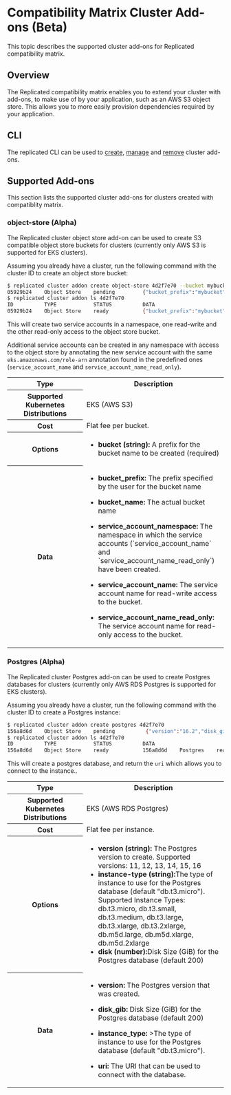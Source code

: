 # Compatibility Matrix Cluster Add-ons (Beta)

This topic describes the supported cluster add-ons for Replicated compatibility matrix.

## Overview

The Replicated compatibility matrix enables you to extend your cluster with add-ons, to make use of by your application, such as an AWS S3 object store.
This allows you to more easily provision dependencies required by your application.

## CLI

The replicated CLI can be used to [create](/reference/replicated-cli-cluster-addon-create), [manage](/reference/replicated-cli-cluster-addon-ls) and [remove](/reference/replicated-cli-cluster-addon-rm) cluster add-ons.

## Supported Add-ons

This section lists the supported cluster add-ons for clusters created with compatiblity matrix.

### object-store (Alpha)

The Replicated cluster object store add-on can be used to create S3 compatible object store buckets for clusters (currently only AWS S3 is supported for EKS clusters).

Assuming you already have a cluster, run the following command with the cluster ID to create an object store bucket:

```bash
$ replicated cluster addon create object-store 4d2f7e70 --bucket mybucket
05929b24    Object Store    pending         {"bucket_prefix":"mybucket"}
$ replicated cluster addon ls 4d2f7e70
ID          TYPE            STATUS          DATA
05929b24    Object Store    ready           {"bucket_prefix":"mybucket","bucket_name":"mybucket-05929b24-cmx","service_account_namespace":"cmx","service_account_name":"mybucket-05929b24-cmx","service_account_name_read_only":"mybucket-05929b24-cmx-ro"}
```

This will create two service accounts in a namespace, one read-write and the other read-only access to the object store bucket.

Additional service accounts can be created in any namespace with access to the object store by annotating the new service account with the same `eks.amazonaws.com/role-arn` annotation found in the predefined ones (`service_account_name` and `service_account_name_read_only`).

<table>
  <tr>
    <th width="35%">Type</th>
    <th width="65%">Description</th>
  </tr>
  <tr>
    <th>Supported Kubernetes Distributions</th>
    <td>EKS (AWS S3)</td>
  </tr>
  <tr>
    <th>Cost</th>
    <td>Flat fee per bucket.</td>
  </tr>
  <tr>
    <th>Options</th>
    <td>
      <ul>
        <li><strong>bucket (string):</strong> A prefix for the bucket name to be created (required)</li>
      </ul>
    </td>
  </tr>
  <tr>
    <th>Data</th>
    <td>
      <ul>
        <li><strong>bucket_prefix:</strong> The prefix specified by the user for the bucket name</li>
      </ul>
      <ul>
        <li><strong>bucket_name:</strong> The actual bucket name</li>
      </ul>
      <ul>
        <li><strong>service_account_namespace:</strong> The namespace in which the service accounts (`service_account_name` and `service_account_name_read_only`) have been created.</li>
      </ul>
      <ul>
        <li><strong>service_account_name:</strong> The service account name for read-write access to the bucket.</li>
      </ul>
      <ul>
        <li><strong>service_account_name_read_only:</strong> The service account name for read-only access to the bucket.</li>
      </ul>
    </td>
  </tr>
</table>


### Postgres (Alpha)

The Replicated cluster Postgres add-on can be used to create Postgres databases for clusters (currently only AWS RDS Postgres is supported for EKS clusters).

Assuming you already have a cluster, run the following command with the cluster ID to create a Postgres instance:

```bash
$ replicated cluster addon create postgres 4d2f7e70
156a8d6d    Object Store    pending          {"version":"16.2","disk_gib":200,"instance_type":"db.t3.micro"}
$ replicated cluster addon ls 4d2f7e70
ID          TYPE            STATUS          DATA
156a8d6d    Object Store    ready           156a8d6d    Postgres    ready           {"version":"16.2","disk_gib":200,"instance_type":"db.t3.micro","uri":"postgres://postgres:0b19d6a121a98d0548b3@cmx-156a8d6d.c8ivk9ghfxau.us-east-1.rds.amazonaws.com:5432/postgres"}
```

This will create a postgres database, and return the `uri` which allows you to connect to the instance..

<table>
  <tr>
    <th width="35%">Type</th>
    <th width="65%">Description</th>
  </tr>
  <tr>
    <th>Supported Kubernetes Distributions</th>
    <td>EKS (AWS RDS Postgres)</td>
  </tr>
  <tr>
    <th>Cost</th>
    <td>Flat fee per instance.</td>
  </tr>
  <tr>
    <th>Options</th>
    <td>
      <ul>
        <li><strong>version (string):</strong> The Postgres version to create. Supported versions: 11, 12, 13, 14, 15, 16</li>
        <li><strong>instance-type (string):</strong>The type of instance to use for the Postgres database (default "db.t3.micro"). Supported Instance Types: db.t3.micro, db.t3.small, db.t3.medium, db.t3.large, db.t3.xlarge, db.t3.2xlarge, db.m5d.large, db.m5d.xlarge, db.m5d.2xlarge</li>
        <li><strong>disk (number):</strong>Disk Size (GiB) for the Postgres database (default 200)</li>
      </ul>
    </td>
  </tr>
  <tr>
    <th>Data</th>
    <td>
      <ul>
        <li><strong>version:</strong> The Postgres version that was created.</li>
      </ul>
      <ul>
        <li><strong>disk_gib:</strong> Disk Size (GiB) for the Postgres database (default 200)</li>
      </ul>
      <ul>
        <li><strong>instance_type:</strong> >The type of instance to use for the Postgres database (default "db.t3.micro").</li>
      </ul>
      <ul>
        <li><strong>uri:</strong> The URI that can be used to connect with the database.</li>
      </ul>
    </td>
  </tr>
</table>
